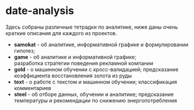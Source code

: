 # date-analysis
Здесь собраны различные тетрадки по аналитике, ниже даны очень краткие описания для каждого из проектов.

- **samokat** - об аналитике, информативной графике и формулировании гипотез;
- **game** - об аналитике и информативной графике;  
  разработка стратегии поведения рекламной компании
- **gold** - о машинном обучении с кросс-валидацией;
  предсказание коэффициента восстановления золота из руды
- **text** - о работе с текстом и машинном обучении;
  классификация комментариев
- **steel** - об отборе данных, обучении и аналитике;
  предсказание температуры и рекомендации по снижению энергопотребления
